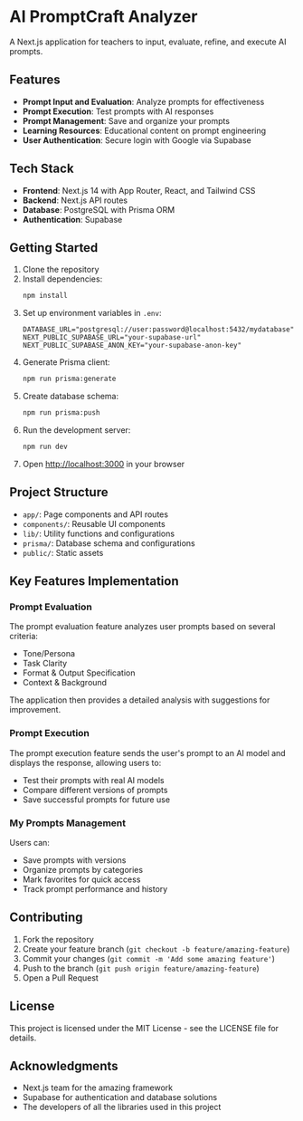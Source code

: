 # AI PromptCraft Analyzer

A Next.js application for teachers to input, evaluate, refine, and execute AI prompts.

## Features

- **Prompt Input and Evaluation**: Analyze prompts for effectiveness
- **Prompt Execution**: Test prompts with AI responses
- **Prompt Management**: Save and organize your prompts
- **Learning Resources**: Educational content on prompt engineering
- **User Authentication**: Secure login with Google via Supabase

## Tech Stack

- **Frontend**: Next.js 14 with App Router, React, and Tailwind CSS
- **Backend**: Next.js API routes
- **Database**: PostgreSQL with Prisma ORM
- **Authentication**: Supabase

## Getting Started

1. Clone the repository
2. Install dependencies:
   ```bash
   npm install
   ```
3. Set up environment variables in `.env`:
   ```
   DATABASE_URL="postgresql://user:password@localhost:5432/mydatabase"
   NEXT_PUBLIC_SUPABASE_URL="your-supabase-url"
   NEXT_PUBLIC_SUPABASE_ANON_KEY="your-supabase-anon-key"
   ```
4. Generate Prisma client:
   ```bash
   npm run prisma:generate
   ```
5. Create database schema:
   ```bash
   npm run prisma:push
   ```
6. Run the development server:
   ```bash
   npm run dev
   ```
7. Open [http://localhost:3000](http://localhost:3000) in your browser

## Project Structure

- `app/`: Page components and API routes
- `components/`: Reusable UI components
- `lib/`: Utility functions and configurations
- `prisma/`: Database schema and configurations
- `public/`: Static assets

## Key Features Implementation

### Prompt Evaluation

The prompt evaluation feature analyzes user prompts based on several criteria:
- Tone/Persona
- Task Clarity
- Format & Output Specification
- Context & Background

The application then provides a detailed analysis with suggestions for improvement.

### Prompt Execution

The prompt execution feature sends the user's prompt to an AI model and displays the response, allowing users to:
- Test their prompts with real AI models
- Compare different versions of prompts
- Save successful prompts for future use

### My Prompts Management

Users can:
- Save prompts with versions
- Organize prompts by categories
- Mark favorites for quick access
- Track prompt performance and history

## Contributing

1. Fork the repository
2. Create your feature branch (`git checkout -b feature/amazing-feature`)
3. Commit your changes (`git commit -m 'Add some amazing feature'`)
4. Push to the branch (`git push origin feature/amazing-feature`)
5. Open a Pull Request

## License

This project is licensed under the MIT License - see the LICENSE file for details.

## Acknowledgments

- Next.js team for the amazing framework
- Supabase for authentication and database solutions
- The developers of all the libraries used in this project 